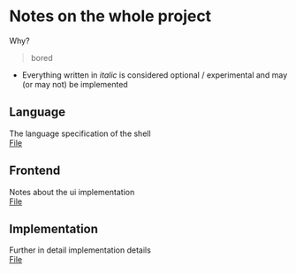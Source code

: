 # Notes on the whole project

Why?
> bored

- Everything written in *italic* is considered optional / experimental and may (or may not) be implemented 

## Language
The language specification of the shell<br>
[File](./LANGUAGE.md)


## Frontend
Notes about the ui implementation<br>
[File](./FRONTEND.md)


## Implementation
Further in detail implementation details<br>
[File](./IMPL.md)
